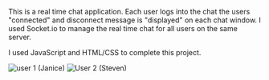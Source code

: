 This is a real time chat application. Each user logs into the chat the users "connected" 
and disconnect message is "displayed" on each chat window.  I used Socket.io to manage the real 
time chat for all users on the same server.

I used JavaScript and HTML/CSS to complete this project.

![user 1 (Janice)](https://user-images.githubusercontent.com/37227843/96922490-29310000-146d-11eb-81b0-be9c01e894e0.png)
![User 2 (Steven)](https://user-images.githubusercontent.com/37227843/96922495-2afac380-146d-11eb-9d12-a493f3abfffd.png)
